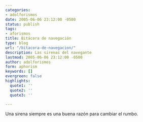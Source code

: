 ```yaml
---
categories:
- adolforismos
date: 2005-06-06 23:12:00 -0500
status: publish
tags:
- aforismos
title: Bitácora de navegación
type: blog
url: "/bitacora-de-navegacion/"
description: Las sirenas del navegante
lastmod: 2005-06-06 23:12:00 -0500
author: adolforismos
form: aphorism
keywords: []
evergreen: false
highlights:
  quote1: ''
  quote2: ''
  quote3: ''

---
```

Una sirena siempre es una buena razón para cambiar el rumbo.
